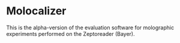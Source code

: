 # Molocalizer

This is the alpha-version of the evaluation software for molographic experiments performed on the Zeptoreader (Bayer).

